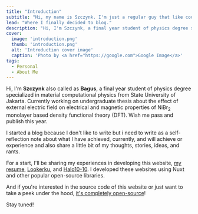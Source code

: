 ```yaml
---
title: "Introduction"
subtitle: "Hi, my name is Szczynk. I'm just a regular guy that like coding."
lead: "Where I finally decided to blog."
description: "Hi, I'm Szczynk, a final year student of physics degree specialized in material computational physics from State University of Jakarta. Currently working on bachelor thesis about the effect of external electric field on electrical and magnetic properties of NiBr2 monolayer based density functional theory (DFT)."
cover:
  image: 'introduction.png'
  thumb: 'introduction.png'
  alt: 'Introduction cover image'
  caption: 'Photo by <a href="https://google.com">Google Image</a>'
tags:
  - Personal
  - About Me
---
```


Hi, I'm **Szczynk** also called as **Bagus**, a final year student of physics degree specialized in material computational physics from State University of Jakarta. Currently working on undergraduate thesis about the effect of external electric field on electrical and magnetic properties of NiBr<sub>2</sub> monolayer based density functional theory (DFT). Wish me pass and publish this year.

I started a blog because I don't like to write but i need to write as a self-reflection note about what I have achieved, currently, and will achieve or experience and also share a little bit of my thoughts, stories, ideas, and rants.

For a start, I'll be sharing my experiences in developing this website, [my resume](https://szczynk.github.io/resume/), [Lookerku](https://test.lookerku.com/), and [Halo10-10](https://www.halo10-io.com/). I developed these websites using Nuxt and other popular open-source libraries.

And if you're interested in the source code of this website or just want to take a peek under the hood, [it's completely open-source](https://github.com/szczynk/blog)!

Stay tuned!
